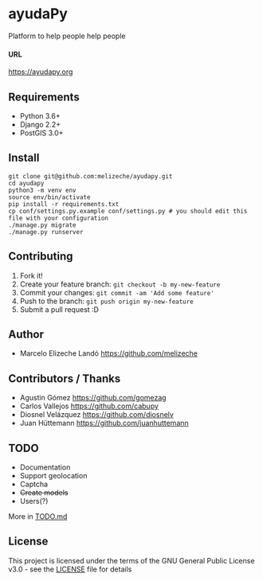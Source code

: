 # ayudaPy
Platform to help people help people
#### URL

https://ayudapy.org

## Requirements

* Python 3.6+
* Django 2.2+
* PostGIS 3.0+

## Install

```
git clone git@github.com:melizeche/ayudapy.git
cd ayudapy
python3 -m venv env
source env/bin/activate
pip install -r requirements.txt
cp conf/settings.py.example conf/settings.py # you should edit this file with your configuration
./manage.py migrate
./manage.py runserver
```

## Contributing

1. Fork it!
2. Create your feature branch: `git checkout -b my-new-feature`
3. Commit your changes: `git commit -am 'Add some feature'`
4. Push to the branch: `git push origin my-new-feature`
5. Submit a pull request :D

## Author

* Marcelo Elizeche Landó https://github.com/melizeche

## Contributors / Thanks

* Agustin Gómez https://github.com/gomezag
* Carlos Vallejos  https://github.com/cabupy
* Diosnel Velázquez https://github.com/diosnelv
* Juan Hüttemann https://github.com/juanhuttemann

## TODO

* Documentation
* Support geolocation
* Captcha
* ~~Create models~~
* Users(?)

More in [TODO.md](TODO.md)

## License

This project is licensed under the terms of the GNU General Public License v3.0 - see the [LICENSE](LICENSE) file for details

